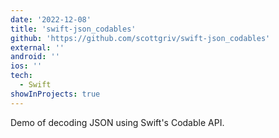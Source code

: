 ```yaml
---
date: '2022-12-08'
title: 'swift-json_codables'
github: 'https://github.com/scottgriv/swift-json_codables'
external: ''
android: ''
ios: ''
tech:
  - Swift
showInProjects: true
---
```


Demo of decoding JSON using Swift's Codable API.
